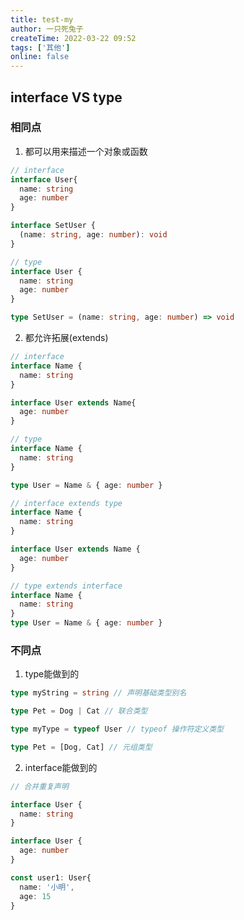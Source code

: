```yaml
---
title: test-my
author: 一只死兔子
createTime: 2022-03-22 09:52
tags: ['其他']
online: false
---
```


## interface VS type

### 相同点
1. 都可以用来描述一个对象或函数
```ts
// interface
interface User{
  name: string
  age: number
}

interface SetUser {
  (name: string, age: number): void
}

// type
interface User {
  name: string
  age: number
}

type SetUser = (name: string, age: number) => void
```


2. 都允许拓展(extends)

```ts
// interface
interface Name {
  name: string
}

interface User extends Name{
  age: number
}

// type
interface Name {
  name: string
}

type User = Name & { age: number }
```

```ts
// interface extends type
interface Name {
  name: string
}

interface User extends Name {
  age: number
}

// type extends interface
interface Name {
  name: string
}
type User = Name & { age: number }
```

### 不同点
1. type能做到的
```ts
type myString = string // 声明基础类型别名

type Pet = Dog | Cat // 联合类型

type myType = typeof User // typeof 操作符定义类型

type Pet = [Dog, Cat] // 元组类型
```

2. interface能做到的
```ts
// 合并重复声明

interface User {
  name: string
}

interface User {
  age: number
}

const user1: User{
  name: '小明',
  age: 15
}
```